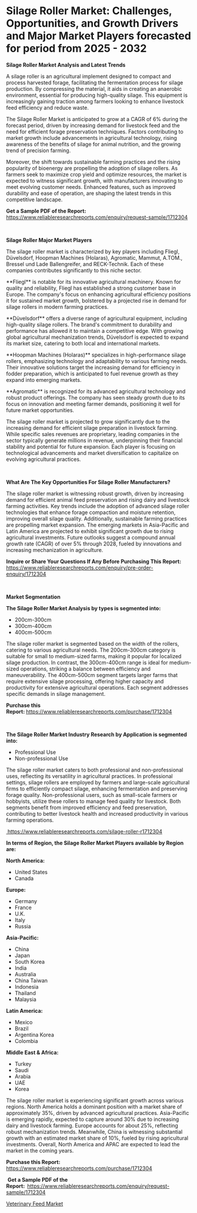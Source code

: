 <p><h1>Silage Roller Market: Challenges, Opportunities, and Growth Drivers and Major Market Players forecasted for period from 2025 - 2032</h1></p><p><strong>Silage Roller Market Analysis and Latest Trends</strong></p>
<p><p>A silage roller is an agricultural implement designed to compact and process harvested forage, facilitating the fermentation process for silage production. By compressing the material, it aids in creating an anaerobic environment, essential for producing high-quality silage. This equipment is increasingly gaining traction among farmers looking to enhance livestock feed efficiency and reduce waste.</p><p>The Silage Roller Market is anticipated to grow at a CAGR of 6% during the forecast period, driven by increasing demand for livestock feed and the need for efficient forage preservation techniques. Factors contributing to market growth include advancements in agricultural technology, rising awareness of the benefits of silage for animal nutrition, and the growing trend of precision farming.</p><p>Moreover, the shift towards sustainable farming practices and the rising popularity of bioenergy are propelling the adoption of silage rollers. As farmers seek to maximize crop yield and optimize resources, the market is expected to witness significant growth, with manufacturers innovating to meet evolving customer needs. Enhanced features, such as improved durability and ease of operation, are shaping the latest trends in this competitive landscape.</p></p>
<p><strong>Get a Sample PDF of the Report:&nbsp;</strong> <a href="https://www.reliableresearchreports.com/enquiry/request-sample/1712304?utm_campaign=3090&utm_medium=2&utm_source=Github&utm_content=ia&utm_term=30032025&utm_id=silage-roller">https://www.reliableresearchreports.com/enquiry/request-sample/1712304</a></p>
<p>&nbsp;</p>
<p><strong>Silage Roller Major Market Players</strong></p>
<p><p>The silage roller market is characterized by key players including Fliegl, Düvelsdorf, Hoopman Machines (Holaras), Agromatic, Mammut, А.ТОМ., Bressel und Lade Ballengreifer, and RECK-Technik. Each of these companies contributes significantly to this niche sector.</p><p>**Fliegl** is notable for its innovative agricultural machinery. Known for quality and reliability, Fliegl has established a strong customer base in Europe. The company's focus on enhancing agricultural efficiency positions it for sustained market growth, bolstered by a projected rise in demand for silage rollers in modern farming practices.</p><p>**Düvelsdorf** offers a diverse range of agricultural equipment, including high-quality silage rollers. The brand's commitment to durability and performance has allowed it to maintain a competitive edge. With growing global agricultural mechanization trends, Düvelsdorf is expected to expand its market size, catering to both local and international markets.</p><p>**Hoopman Machines (Holaras)** specializes in high-performance silage rollers, emphasizing technology and adaptability to various farming needs. Their innovative solutions target the increasing demand for efficiency in fodder preparation, which is anticipated to fuel revenue growth as they expand into emerging markets.</p><p>**Agromatic** is recognized for its advanced agricultural technology and robust product offerings. The company has seen steady growth due to its focus on innovation and meeting farmer demands, positioning it well for future market opportunities.</p><p>The silage roller market is projected to grow significantly due to the increasing demand for efficient silage preparation in livestock farming. While specific sales revenues are proprietary, leading companies in the sector typically generate millions in revenue, underpinning their financial stability and potential for future expansion. Each player is focusing on technological advancements and market diversification to capitalize on evolving agricultural practices.</p></p>
<p>&nbsp;</p>
<p><strong>What Are The Key Opportunities For Silage Roller Manufacturers?</strong></p>
<p><p>The silage roller market is witnessing robust growth, driven by increasing demand for efficient animal feed preservation and rising dairy and livestock farming activities. Key trends include the adoption of advanced silage roller technologies that enhance forage compaction and moisture retention, improving overall silage quality. Additionally, sustainable farming practices are propelling market expansion. The emerging markets in Asia-Pacific and Latin America are projected to exhibit significant growth due to rising agricultural investments. Future outlooks suggest a compound annual growth rate (CAGR) of over 5% through 2028, fueled by innovations and increasing mechanization in agriculture.</p></p>
<p><strong>Inquire or Share Your Questions If Any Before Purchasing This Report:</strong> <a href="https://www.reliableresearchreports.com/enquiry/pre-order-enquiry/1712304?utm_campaign=3090&utm_medium=2&utm_source=Github&utm_content=ia&utm_term=30032025&utm_id=silage-roller">https://www.reliableresearchreports.com/enquiry/pre-order-enquiry/1712304</a></p>
<p>&nbsp;</p>
<p><strong>Market Segmentation</strong></p>
<p><strong>The Silage Roller Market Analysis by types is segmented into:</strong></p>
<p><ul><li>200cm-300cm</li><li>300cm-400cm</li><li>400cm-500cm</li></ul></p>
<p><p>The silage roller market is segmented based on the width of the rollers, catering to various agricultural needs. The 200cm-300cm category is suitable for small to medium-sized farms, making it popular for localized silage production. In contrast, the 300cm-400cm range is ideal for medium-sized operations, striking a balance between efficiency and maneuverability. The 400cm-500cm segment targets larger farms that require extensive silage processing, offering higher capacity and productivity for extensive agricultural operations. Each segment addresses specific demands in silage management.</p></p>
<p><strong>Purchase this Report:&nbsp;</strong><a href="https://www.reliableresearchreports.com/purchase/1712304?utm_campaign=3090&utm_medium=2&utm_source=Github&utm_content=ia&utm_term=30032025&utm_id=silage-roller">https://www.reliableresearchreports.com/purchase/1712304</a></p>
<p>&nbsp;</p>
<p><strong>The Silage Roller Market Industry Research by Application is segmented into:</strong></p>
<p><ul><li>Professional Use</li><li>Non-professional Use</li></ul></p>
<p><p>The silage roller market caters to both professional and non-professional uses, reflecting its versatility in agricultural practices. In professional settings, silage rollers are employed by farmers and large-scale agricultural firms to efficiently compact silage, enhancing fermentation and preserving forage quality. Non-professional users, such as small-scale farmers or hobbyists, utilize these rollers to manage feed quality for livestock. Both segments benefit from improved efficiency and feed preservation, contributing to better livestock health and increased productivity in various farming operations.</p></p>
<p><a href="https://www.reliableresearchreports.com/silage-roller-r1712304?utm_campaign=3090&utm_medium=2&utm_source=Github&utm_content=ia&utm_term=30032025&utm_id=silage-roller">&nbsp;https://www.reliableresearchreports.com/silage-roller-r1712304</a></p>
<p><strong>In terms of Region, the Silage Roller Market Players available by Region are:</strong></p>
<p>
    <p> <strong> North America: </strong>
        <ul>
            <li>United States</li>
            <li>Canada</li>
        </ul>
        </p> 
    <p> <strong> Europe: </strong>
        <ul>
            <li>Germany</li>
            <li>France</li>
            <li>U.K.</li>
            <li>Italy</li>
            <li>Russia</li>
        </ul>
        </p> 
    <p> <strong> Asia-Pacific: </strong>
        <ul>
            <li>China</li>
            <li>Japan</li>
            <li>South Korea</li>
            <li>India</li>
            <li>Australia</li>
            <li>China Taiwan</li>
            <li>Indonesia</li>
            <li>Thailand</li>
            <li>Malaysia</li>
        </ul>
        </p> 
    <p> <strong> Latin America: </strong>
        <ul>
            <li>Mexico</li>
            <li>Brazil</li>
            <li>Argentina Korea</li>
            <li>Colombia</li>
        </ul>
        </p> 
    <p> <strong> Middle East & Africa: </strong>
        <ul>
            <li>Turkey</li>
            <li>Saudi</li>
            <li>Arabia</li>
            <li>UAE</li>
            <li>Korea</li>
        </ul>
    </p>
    </p>
<p><p>The silage roller market is experiencing significant growth across various regions. North America holds a dominant position with a market share of approximately 35%, driven by advanced agricultural practices. Asia-Pacific is emerging rapidly, expected to capture around 30% due to increasing dairy and livestock farming. Europe accounts for about 25%, reflecting robust mechanization trends. Meanwhile, China is witnessing substantial growth with an estimated market share of 10%, fueled by rising agricultural investments. Overall, North America and APAC are expected to lead the market in the coming years.</p></p>
<p><strong>Purchase this Report: </strong><a href="https://www.reliableresearchreports.com/purchase/1712304?utm_campaign=3090&utm_medium=2&utm_source=Github&utm_content=ia&utm_term=30032025&utm_id=silage-roller">https://www.reliableresearchreports.com/purchase/1712304</a></p>
<p>&nbsp;<strong>Get a Sample PDF of the Report:&nbsp;&nbsp;</strong><a href="https://www.reliableresearchreports.com/enquiry/request-sample/1712304?utm_campaign=3090&utm_medium=2&utm_source=Github&utm_content=ia&utm_term=30032025&utm_id=silage-roller">https://www.reliableresearchreports.com/enquiry/request-sample/1712304</a></p>
<p><strong></strong></p>
<p><p><a href="https://github.com/elodielamto06/Market-Research-Report-List-1/blob/main/veterinary-feed-market.md?utm_campaign=3090&utm_medium=2&utm_source=Github&utm_content=ia&utm_term=30032025&utm_id=silage-roller">Veterinary Feed Market</a></p></p>